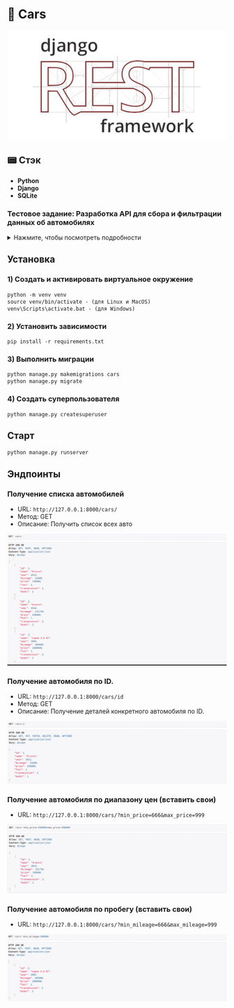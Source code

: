 # :bookmark_tabs: Cars
<p align="center">
<img src="logo.jpg">
</p>

## :pager: Стэк
- **Python**
- **Django**
- **SQLite**

### Тестовое задание: Разработка API для сбора и фильтрации данных об автомобилях
<details>
<summary>Нажмите, чтобы посмотреть подробности</summary>


#### Вам необходимо разработать RESTful API для сбора данных об автомобилях и реализации фильтров по различным параметрам. API должно поддерживать следующие функции:
#### 1. Создайте Django-приложение для управления книгами в библиотеке. Каждая книга должна иметь следующие атрибуты
- Марка
- Модель
- Год выпуска
- Тип топлива (бензин, дизель, электричество, гибрид)
- Тип КПП (механическая, автоматическая, вариатор, робот)
- Пробег
- Цена

#### 2. Получение списка автомобилей с фильтрами:
- По марке
- По модели
- По году выпуска
- По типу топлива
- По типу КПП
- По пробегу (диапазон)
- По цене (диапазон)


#### 3. Получение деталей конкретного автомобиля по ID.
- Имя пользователя
- Электронная почта
- Дата регистрации (автоматически заполняется при создании пользователя)
#### Требования:
- Использовать Python и фреймворк Django или FastAPI.
- Использовать базу данных SQLite или PostgreSQL.
- Реализовать валидацию данных.
- Обеспечить обработку ошибок и возвращение соответствующих HTTP статусов.

</details>




## Установка

### 1) Создать и активировать виртуальное окружение
    python -m venv venv 
    source venv/bin/activate - (для Linux и MacOS)
    venv\Scripts\activate.bat - (для Windows)  
### 2) Установить зависимости

    pip install -r requirements.txt

### 3) Выполнить миграции

    python manage.py makemigrations cars
    python manage.py migrate 

### 4) Создать суперпользователя

    python manage.py createsuperuser

## Старт

    python manage.py runserver


## Эндпоинты

### Получение списка автомобилей
- URL: `http://127.0.0.1:8000/cars/`
- Метод: GET
- Описание: Получить список всех авто
<p align="center">
<img src="cars_list.png">
</p>

### Получение автомобиля по ID.
- URL: `http://127.0.0.1:8000/cars/id`
- Метод: GET
- Описание: Получение деталей конкретного автомобиля по ID.
<p align="center">
<img src="car-detail.png">
</p>


### Получение автомобиля по диапазону цен (вставить свои)
- URL: `http://127.0.0.1:8000/cars/?min_price=666&max_price=999`
<p align="center">
<img src="cars_price.png">
</p>

### Получение автомобиля по пробегу (вставить свои)
- URL: `http://127.0.0.1:8000/cars/?min_mileage=666&max_mileage=999`
<p align="center">
<img src="mileage.png">
</p>
